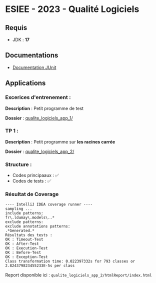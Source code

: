 # ESIEE - 2023 - Qualité Logiciels

## Requis

- JDK : **17**

## Documentations

- [Documentation JUnit](Doc_JUnit.md)

## Applications

### Excerices d'entrenement :

**Description** : Petit programme de test

**Dossier** : [qualite_logiciels_app_1/](/qualite_logiciels_app_1/)

### TP 1 : 

**Description** : Petit programme sur **les racines carrée**

**Dossier** : [qualite_logiciels_app_2/](/qualite_logiciels_app_2/)

### Structure :

- Codes principaaux : ✅
- Codes de tests : ✅

### Résultat de Coverage

```
---- IntelliJ IDEA coverage runner ---- 
sampling ...
include patterns:
fr\.ldumay\.models\..*
exclude patterns:
exclude annotations patterns:
.*Generated.*
Résultats des tests :
OK : Timeout-Test
OK : After-Test
OK : Execution-Test
OK : Before-Test
OK : Exception-Test
Class transformation time: 0.022397332s for 793 classes or 2.824379823455233E-5s per class
```

Report disponible ici : `qualite_logiciels_app_2/htmlReport/index.html`